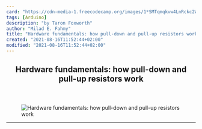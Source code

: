 ```yaml
---
card: "https://cdn-media-1.freecodecamp.org/images/1*SMTqmqkvw4LnRckc2Wj9RQ.jpeg"
tags: [Arduino]
description: "by Taron Foxworth"
author: "Milad E. Fahmy"
title: "Hardware fundamentals: how pull-down and pull-up resistors work"
created: "2021-08-16T11:52:44+02:00"
modified: "2021-08-16T11:52:44+02:00"
---
```

<div class="site-wrapper">
<main id="site-main" class="site-main outer">
<div class="inner">
<article class="post-full post tag-arduino tag-internet-of-things tag-technology tag-hardware tag-makers ">
<header class="post-full-header">
<h1 class="post-full-title">Hardware fundamentals: how pull-down and pull-up resistors work</h1>
</header>
<figure class="post-full-image">
<picture>
<source media="(max-width: 700px)" sizes="1px" srcset="data:image/gif;base64,R0lGODlhAQABAIAAAAAAAP///yH5BAEAAAAALAAAAAABAAEAAAIBRAA7 1w">
<source media="(min-width: 701px)" sizes="(max-width: 800px) 400px,
(max-width: 1170px) 700px,
1400px" srcset="https://cdn-media-1.freecodecamp.org/images/1*SMTqmqkvw4LnRckc2Wj9RQ.jpeg 300w,
https://cdn-media-1.freecodecamp.org/images/1*SMTqmqkvw4LnRckc2Wj9RQ.jpeg 600w,
https://cdn-media-1.freecodecamp.org/images/1*SMTqmqkvw4LnRckc2Wj9RQ.jpeg 1000w,
https://cdn-media-1.freecodecamp.org/images/1*SMTqmqkvw4LnRckc2Wj9RQ.jpeg 2000w">
<img onerror="this.style.display='none'" src="https://cdn-media-1.freecodecamp.org/images/1*SMTqmqkvw4LnRckc2Wj9RQ.jpeg" alt="Hardware fundamentals: how pull-down and pull-up resistors work">
</picture>
</figure>
<section class="post-full-content">
<div class="post-content medium-migrated-article">
</div>
<hr>
</section>
</article>
</div>
</main>
</div>
<!-- Google Tag Manager (noscript) -->
<!-- End Google Tag Manager (noscript) -->
